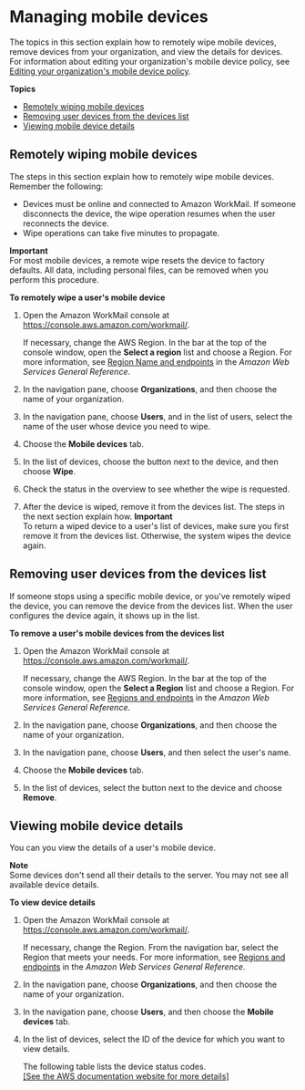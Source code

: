 # Managing mobile devices<a name="manage-devices"></a>

The topics in this section explain how to remotely wipe mobile devices, remove devices from your organization, and view the details for devices\. For information about editing your organization's mobile device policy, see [Editing your organization's mobile device policy](edit_mobile_policy.md)\.

**Topics**
+ [Remotely wiping mobile devices](#remote_wipe_device)
+ [Removing user devices from the devices list](#remove_mobile_device)
+ [Viewing mobile device details](#view_device_details)

## Remotely wiping mobile devices<a name="remote_wipe_device"></a>

The steps in this section explain how to remotely wipe mobile devices\. Remember the following:
+ Devices must be online and connected to Amazon WorkMail\. If someone disconnects the device, the wipe operation resumes when the user reconnects the device\.
+ Wipe operations can take five minutes to propagate\.

**Important**  
For most mobile devices, a remote wipe resets the device to factory defaults\. All data, including personal files, can be removed when you perform this procedure\.

**To remotely wipe a user's mobile device**

1. Open the Amazon WorkMail console at [https://console\.aws\.amazon\.com/workmail/](https://console.aws.amazon.com/workmail/)\.

   If necessary, change the AWS Region\. In the bar at the top of the console window, open the **Select a region** list and choose a Region\. For more information, see [Region Name and endpoints](http://docs.aws.amazon.com/general/latest/gr/index.html?rande.html) in the *Amazon Web Services General Reference*\.

1. In the navigation pane, choose **Organizations**, and then choose the name of your organization\.

1. In the navigation pane, choose **Users**, and in the list of users, select the name of the user whose device you need to wipe\.

1. Choose the **Mobile devices** tab\.

1. In the list of devices, choose the button next to the device, and then choose **Wipe**\.

1. Check the status in the overview to see whether the wipe is requested\.

1. After the device is wiped, remove it from the devices list\. The steps in the next section explain how\. 
**Important**  
To return a wiped device to a user's list of devices, make sure you first remove it from the devices list\. Otherwise, the system wipes the device again\.

## Removing user devices from the devices list<a name="remove_mobile_device"></a>

If someone stops using a specific mobile device, or you've remotely wiped the device, you can remove the device from the devices list\. When the user configures the device again, it shows up in the list\.

**To remove a user's mobile devices from the devices list**

1. Open the Amazon WorkMail console at [https://console\.aws\.amazon\.com/workmail/](https://console.aws.amazon.com/workmail/)\.

   If necessary, change the AWS Region\. In the bar at the top of the console window, open the **Select a Region** list and choose a Region\. For more information, see [Regions and endpoints](https://docs.aws.amazon.com/general/latest/gr/rande.html) in the *Amazon Web Services General Reference*\.

1. In the navigation pane, choose **Organizations**, and then choose the name of your organization\.

1. In the navigation pane, choose **Users**, and then select the user's name\.

1. Choose the **Mobile devices** tab\.

1. In the list of devices, select the button next to the device and choose **Remove**\.

## Viewing mobile device details<a name="view_device_details"></a>

You can you view the details of a user's mobile device\. 

**Note**  
Some devices don't send all their details to the server\. You may not see all available device details\.

**To view device details**

1. Open the Amazon WorkMail console at [https://console\.aws\.amazon\.com/workmail/](https://console.aws.amazon.com/workmail/)\.

   If necessary, change the Region\. From the navigation bar, select the Region that meets your needs\. For more information, see [Regions and endpoints](http://docs.aws.amazon.com/general/latest/gr/index.html?rande.html) in the *Amazon Web Services General Reference*\.

1. In the navigation pane, choose **Organizations**, and then choose the name of your organization\.

1. In the navigation pane, choose **Users**, and then choose the **Mobile devices** tab\.

1. In the list of devices, select the ID of the device for which you want to view details\. 

   The following table lists the device status codes\.    
[\[See the AWS documentation website for more details\]](http://docs.aws.amazon.com/workmail/latest/adminguide/manage-devices.html)